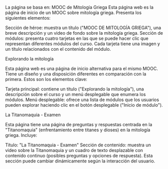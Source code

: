 La página se basa en: MOOC de Mitología Griega
Esta página web es la página de inicio de un MOOC sobre mitología griega. Presenta los siguientes elementos:

Sección de héroe: muestra un título ("MOOC DE MITOLOGÍA GRIEGA"), una breve descripción y un video de fondo sobre la mitología griega.
Sección de módulos: presenta cuatro tarjetas en las que se puede hacer clic que representan diferentes módulos del curso. Cada tarjeta tiene una imagen y un título relacionados con el contenido del módulo.

Explorando la mitología

Esta página web es una página de inicio alternativa para el mismo MOOC. Tiene un diseño y una disposición diferentes en comparación con la primera. Estos son los elementos clave:

Tarjeta principal: contiene un título ("Explorando la mitología"), una descripción sobre el curso y un menú desplegable que enumera los módulos.
Menú desplegable: ofrece una lista de módulos que los usuarios pueden explorar haciendo clic en el botón desplegable ("Inicio de módulo").

La Titanomaquia - Examen

Esta página tiene una página de preguntas y respuestas centrada en la "Titanomaquia" (enfrentamiento entre titanes y dioses) en la mitología griega. Incluye:

Título: "La Titanomaquia - Examen"
Sección de contenido: muestra un video sobre la Titanomaquia y un cuadro de texto desplazable con contenido continuo (posibles preguntas y opciones de respuesta). Esta sección puede cambiar dinámicamente según la interacción del usuario.


